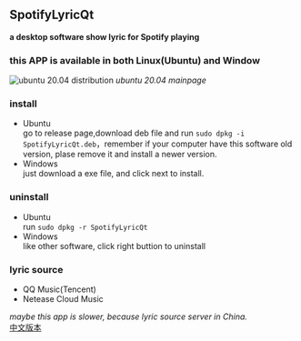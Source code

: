 ## SpotifyLyricQt
**a desktop software show lyric for Spotify playing**
### this APP is available in both Linux(Ubuntu) and Window
![ubuntu 20.04 distribution](https://github.com/georgezzzh/SpotifyLyricQt/raw/master/Readme/linux_lyric.png)
*ubuntu 20.04 mainpage*

### install
* Ubuntu  
go to release page,download deb file and run `sudo dpkg -i SpotifyLyricQt.deb`，remember if your computer have this software old version, 
plase remove it and install a newer version.
* Windows  
just download a exe file, and click next to install.

### uninstall
* Ubuntu  
run `sudo dpkg -r SpotifyLyricQt`
* Windows  
like other software, click right buttion to uninstall

### lyric source
* QQ Music(Tencent)
* Netease Cloud Music

*maybe this app is slower, because lyric source server in China.*  
[中文版本](https://github.com/georgezzzh/SpotifyLyricQt)

